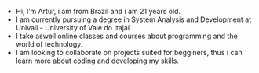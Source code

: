 - Hi, I’m Artur, i am from Brazil and i am 21 years old.
- I am currently pursuing a degree in System Analysis and Development at Univali - University of Vale do Itajaí.
- I take aswell online classes and courses about programming and the world of technology.
- I am looking to collaborate on projects suited for begginers, thus i can learn more about coding and developing my skills.

<!---
arturnneto/arturnneto is a ✨ special ✨ repository because its `README.md` (this file) appears on your GitHub profile.
You can click the Preview link to take a look at your changes.
--->
